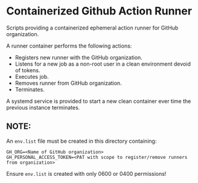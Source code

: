 # Containerized Github Action Runner
Scripts providing a containerized ephemeral action runner for GitHub organization.

A runner container performs the following actions:

- Registers new runner with the GitHub organization.
- Listens for a new job as a non-root user in a clean environment devoid of tokens.
- Executes job.
- Removes runner from GitHub organization.
- Terminates.

A systemd service is provided to start a new clean container ever time the previous instance terminates.

## NOTE:
An `env.list` file must be created in this directory containing:

```
GH_ORG=<Name of GitHub organization>
GH_PERSONAL_ACCESS_TOKEN=<PAT with scope to register/remove runners from organization>
```

Ensure `env.list` is created with only 0600 or 0400 permissions!
